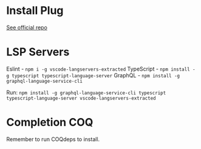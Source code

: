 
# Install Plug

[See official repo](https://github.com/junegunn/vim-plug)


# LSP Servers


Eslint - `npm i -g vscode-langservers-extracted`
TypeScript - `npm install -g typescript typescript-language-server`
GraphQL - `npm install -g graphql-language-service-cli`


Run:
`npm install -g graphql-language-service-cli typescript typescript-language-server vscode-langservers-extracted`

# Completion COQ

Remember to run COQdeps to install.


